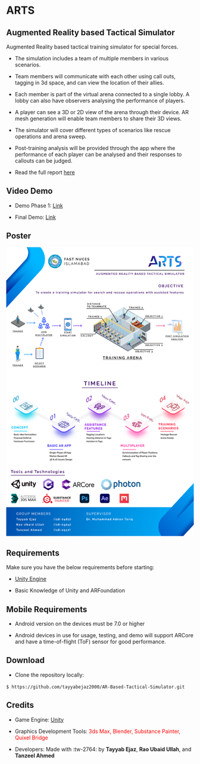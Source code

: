# ARTS

## Augmented Reality based Tactical Simulator

Augmented Reality based tactical training simulator for special forces.

- The simulation includes a team of multiple members in various scenarios.

- Team members will communicate with each other using call outs, tagging in 3d space, and can view the location of their allies.

- Each member is part of the virtual arena connected to a single lobby. A lobby can also have observers analysing the performance of players.

- A player can see a 3D or 2D view of the arena through their device. AR mesh generation will enable team members to share their 3D views.

- The simulator will cover different types of scenarios like rescue operations and arena sweep.

- Post-training analysis will be provided through the app where the performance of each player can be analysed and their responses to callouts can be judged.

- Read the full report [here](https://github.com/egdose/AR-Based-Tactical-Simulator/blob/main/FYP2-FinalReport-F21-03-D-ARTS.pdf)

## Video Demo

- Demo Phase 1: [Link](https://github.com/egdose/AR-Based-Tactical-Simulator/blob/main/Demo%20videos/FYP1-F21-03-D-ARTS-Video.mp4)

- Final Demo: [Link](https://github.com/egdose/AR-Based-Tactical-Simulator/blob/main/Demo%20videos/FYP2-F21-03-D-ARTS-video.mp4)

## Poster

![alt text](Poster.png)

## Requirements

Make sure you have the below requirements before starting:

- [Unity Engine](https://unity.com/)

- Basic Knowledge of Unity and ARFoundation

## Mobile Requirements

- Android version on the devices must be 7.0 or higher

- Android devices in use for usage, testing, and demo will support ARCore and have a time-of-flight (ToF) sensor for good performance.

## Download

- Clone the repository locally:

`$ https://github.com/tayyabejaz2000/AR-Based-Tactical-Simulator.git`

## Credits

- Game Engine: [Unity](https://unity.com/)

- Graphics Development Tools: <font color="red">3ds Max, Blender, Substance Painter, Quixel Bridge</font>

- Developers: Made with :tw-2764: by **Tayyab Ejaz**, **Rao Ubaid Ullah**, and **Tanzeel Ahmed**
